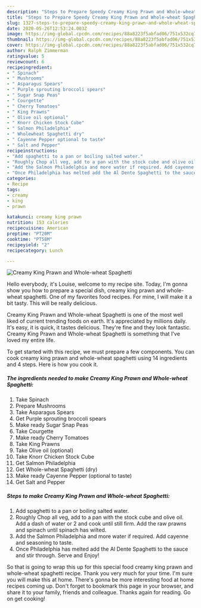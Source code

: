 ```yaml
---
description: "Steps to Prepare Speedy Creamy King Prawn and Whole-wheat Spaghetti"
title: "Steps to Prepare Speedy Creamy King Prawn and Whole-wheat Spaghetti"
slug: 1327-steps-to-prepare-speedy-creamy-king-prawn-and-whole-wheat-spaghetti
date: 2020-05-26T12:53:24.003Z
image: https://img-global.cpcdn.com/recipes/88a8223f5abfad06/751x532cq70/creamy-king-prawn-and-whole-wheat-spaghetti-recipe-main-photo.jpg
thumbnail: https://img-global.cpcdn.com/recipes/88a8223f5abfad06/751x532cq70/creamy-king-prawn-and-whole-wheat-spaghetti-recipe-main-photo.jpg
cover: https://img-global.cpcdn.com/recipes/88a8223f5abfad06/751x532cq70/creamy-king-prawn-and-whole-wheat-spaghetti-recipe-main-photo.jpg
author: Ralph Zimmerman
ratingvalue: 5
reviewcount: 6
recipeingredient:
- " Spinach"
- " Mushrooms"
- " Asparagus Spears"
- " Purple sprouting broccoli spears"
- " Sugar Snap Peas"
- " Courgette"
- " Cherry Tomatoes"
- " King Prawns"
- " Olive oil optional"
- " Knorr Chicken Stock Cube"
- " Salmon Philadelphia"
- " Wholewheat Spaghetti dry"
- " Cayenne Pepper optional to taste"
- " Salt and Pepper"
recipeinstructions:
- "Add spaghetti to a pan or boiling salted water."
- "Roughly Chop all veg, add to a pan with the stock cube and olive oil. Add a dash of water or 2 and cook until still firm. Add the raw prawns and spinach until spinach has wilted."
- "Add the Salmon Philadelphia and more water if required. Add cayenne and seasoning to taste."
- "Once Philadelphia has melted add the Al Dente Spaghetti to the sauce and stir through. Serve and Enjoy!"
categories:
- Recipe
tags:
- creamy
- king
- prawn

katakunci: creamy king prawn 
nutrition: 153 calories
recipecuisine: American
preptime: "PT20M"
cooktime: "PT58M"
recipeyield: "2"
recipecategory: Lunch

---
```



![Creamy King Prawn and Whole-wheat Spaghetti](https://img-global.cpcdn.com/recipes/88a8223f5abfad06/751x532cq70/creamy-king-prawn-and-whole-wheat-spaghetti-recipe-main-photo.jpg)

Hello everybody, it's Louise, welcome to my recipe site. Today, I'm gonna show you how to prepare a special dish, creamy king prawn and whole-wheat spaghetti. One of my favorites food recipes. For mine, I will make it a bit tasty. This will be really delicious.

Creamy King Prawn and Whole-wheat Spaghetti is one of the most well liked of current trending foods on earth. It's appreciated by millions daily. It's easy, it is quick, it tastes delicious. They're fine and they look fantastic. Creamy King Prawn and Whole-wheat Spaghetti is something that I've loved my entire life.




To get started with this recipe, we must prepare a few components. You can cook creamy king prawn and whole-wheat spaghetti using 14 ingredients and 4 steps. Here is how you cook it.

<!--inarticleads1-->

##### The ingredients needed to make Creamy King Prawn and Whole-wheat Spaghetti:

1. Take  Spinach
1. Prepare  Mushrooms
1. Take  Asparagus Spears
1. Get  Purple sprouting broccoli spears
1. Make ready  Sugar Snap Peas
1. Take  Courgette
1. Make ready  Cherry Tomatoes
1. Take  King Prawns
1. Take  Olive oil (optional)
1. Take  Knorr Chicken Stock Cube
1. Get  Salmon Philadelphia
1. Get  Whole-wheat Spaghetti (dry)
1. Make ready  Cayenne Pepper (optional to taste)
1. Get  Salt and Pepper




<!--inarticleads2-->

##### Steps to make Creamy King Prawn and Whole-wheat Spaghetti:

1. Add spaghetti to a pan or boiling salted water.
1. Roughly Chop all veg, add to a pan with the stock cube and olive oil. Add a dash of water or 2 and cook until still firm. Add the raw prawns and spinach until spinach has wilted.
1. Add the Salmon Philadelphia and more water if required. Add cayenne and seasoning to taste.
1. Once Philadelphia has melted add the Al Dente Spaghetti to the sauce and stir through. Serve and Enjoy!




So that is going to wrap this up for this special food creamy king prawn and whole-wheat spaghetti recipe. Thank you very much for your time. I'm sure you will make this at home. There's gonna be more interesting food at home recipes coming up. Don't forget to bookmark this page in your browser, and share it to your family, friends and colleague. Thanks again for reading. Go on get cooking!
